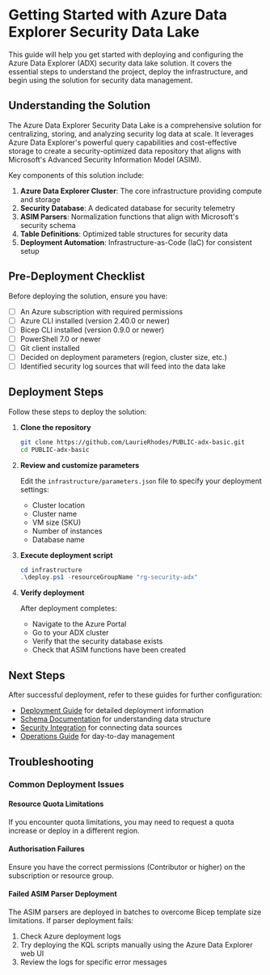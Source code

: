 # Getting Started with Azure Data Explorer Security Data Lake

This guide will help you get started with deploying and configuring the Azure Data Explorer (ADX) security data lake solution. It covers the essential steps to understand the project, deploy the infrastructure, and begin using the solution for security data management.

## Understanding the Solution

The Azure Data Explorer Security Data Lake is a comprehensive solution for centralizing, storing, and analyzing security log data at scale. It leverages Azure Data Explorer's powerful query capabilities and cost-effective storage to create a security-optimized data repository that aligns with Microsoft's Advanced Security Information Model (ASIM).

Key components of this solution include:

1. **Azure Data Explorer Cluster**: The core infrastructure providing compute and storage
2. **Security Database**: A dedicated database for security telemetry
3. **ASIM Parsers**: Normalization functions that align with Microsoft's security schema
4. **Table Definitions**: Optimized table structures for security data
5. **Deployment Automation**: Infrastructure-as-Code (IaC) for consistent setup

## Pre-Deployment Checklist

Before deploying the solution, ensure you have:

- [ ] An Azure subscription with required permissions
- [ ] Azure CLI installed (version 2.40.0 or newer)
- [ ] Bicep CLI installed (version 0.9.0 or newer)
- [ ] PowerShell 7.0 or newer
- [ ] Git client installed
- [ ] Decided on deployment parameters (region, cluster size, etc.)
- [ ] Identified security log sources that will feed into the data lake

## Deployment Steps

Follow these steps to deploy the solution:

1. **Clone the repository**
   
   ```bash
   git clone https://github.com/LaurieRhodes/PUBLIC-adx-basic.git
   cd PUBLIC-adx-basic
   ```

2. **Review and customize parameters**
   
   Edit the `infrastructure/parameters.json` file to specify your deployment settings:
   
   - Cluster location
   - Cluster name
   - VM size (SKU)
   - Number of instances
   - Database name

3. **Execute deployment script**
   
   ```powershell
   cd infrastructure
   .\deploy.ps1 -resourceGroupName "rg-security-adx"
   ```

4. **Verify deployment**
   
   After deployment completes:
   
   - Navigate to the Azure Portal
   - Go to your ADX cluster
   - Verify that the security database exists
   - Check that ASIM functions have been created

## Next Steps

After successful deployment, refer to these guides for further configuration:

- [Deployment Guide](./deployment-guide.md) for detailed deployment information
- [Schema Documentation](./schema.md) for understanding data structure
- [Security Integration](./security-integration.md) for connecting data sources
- [Operations Guide](./operations.md) for day-to-day management

## Troubleshooting

### Common Deployment Issues

#### Resource Quota Limitations

If you encounter quota limitations, you may need to request a quota increase or deploy in a different region.

#### Authorisation Failures

Ensure you have the correct permissions (Contributor or higher) on the subscription or resource group.

#### Failed ASIM Parser Deployment

The ASIM parsers are deployed in batches to overcome Bicep template size limitations. If parser deployment fails:

1. Check Azure deployment logs
2. Try deploying the KQL scripts manually using the Azure Data Explorer web UI
3. Review the logs for specific error messages

